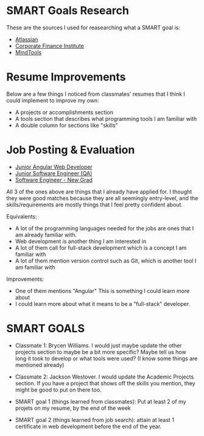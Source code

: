 # SMART Goals Research

These are the sources I used for reasearching what a SMART goal is:

* [Atlassian](https://www.atlassian.com/blog/productivity/how-to-write-smart-goals)
* [Corporate Finance Institute](https://corporatefinanceinstitute.com/resources/management/smart-goal/)
* [MindTools](https://www.mindtools.com/a4wo118/smart-goals)

# Resume Improvements

Below are a few things I noticed from classmates' resumes that I think I could implement to improve my own:

* A projects or accomplishments section
* A tools section that describes what programming tools I am familiar with
* A double column for sections like "skills"

# Job Posting & Evaluation

* [Junior Angular Web Developer](https://www.indeed.com/viewjob?jk=6d457cbd68be75bd&hl=en)
* [Junior Software Engineer (QA)](https://www.linkedin.com/jobs/view/4014180381/?refId=6faf13f3-352b-4264-88cf-dffe08901f8c&trackingId=ZKvDM8rUQTmU9II0u6c2YA%3D%3D&trk=flagship3_job_home_archivedjobs&lipi=urn%3Ali%3Apage%3Ad_flagship3_myitems_savedjobs%3BBQ6wBHSmRkebmmeF34aPig%3D%3D)
* [Software Engineer - New Grad](https://www.linkedin.com/jobs/view/4015527401)

All 3 of the ones above are things that I already have applied for. I thought they were good matches because they are all seemingly entry-level, and the skills/requirements are mostly things that I feel pretty confident about.

Equivalents:
* A lot of the programming languages needed for the jobs are ones that I am already familiar with. 
* Web development is another thing I am interested in
* A lot of them call for full-stack development which is a concept I am familiar with
* A lot of them mention version control such as Git, which is another tool I am familiar with

Improvements:
* One of them mentions "Angular" This is something I could learn more about
* I could learn more about what it means to be a "full-stack" developer. 

# SMART GOALS

* Classmate 1: Brycen Williams. I would just maybe update the other projects section to maybe be a bit more specific? Maybe tell us how long it took to develop or what tools were used? (I know some things are mentioned already)

* Classmate 2: Jackson Westover. I would update the Academic Projects section. If you have a project that shows off the skills you mention, they might be good to put on there too.

* SMART goal 1 (things learned from classmates): Put at least 2 of my projets on my resume, by the end of the week 

* SMART goal 2 (things learned from job search): attain at least 1 certificate in web development before the end of the year. 